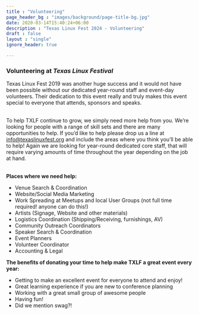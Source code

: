 ```yaml
---
title : "Volunteering"
page_header_bg : "images/background/page-title-bg.jpg"
date: 2020-03-14T15:40:24+06:00
description : "Texas Linux Fest 2024 - Volunteering"
draft : false
layout : "single"
ignore_header: true

---
```


### Volunteering at _Texas Linux Festival_

Texas Linux Fest 2019 was another huge success and it would not have been possible without our dedicated year-round staff and event-day volunteers. Their dedication to this event really and truly makes this event special to everyone that attends, sponsors and speaks.
<br /><br />

To help TXLF continue to grow, we simply need more help from you. We’re looking for people with a range of skill sets and there are many opportunities to help. If you’d like to help please drop us a line at info@texaslinuxfest.org and include the areas where you think you’ll be able to help! Again we are looking for year-round dedicated core staff, that will require varying amounts of time throughout the year depending on the job at hand.
<br /><br />

**Places where we need help:**

- Venue Search & Coordination
- Website/Social Media Marketing
- Work Spreading at Meetups and local User Groups (not full time required! anyone can do this!)
- Artists (Signage, Website and other materials)
- Logistics Coordination (Shipping/Receiving, furnishings, AV)
- Community Outreach Coordinators
- Speaker Search & Coordination
- Event Planners
- Volunteer Coordinator
- Accounting & Legal

**The benefits of donating your time to help make TXLF a great event every year:**

- Getting to make an excellent event for everyone to attend and enjoy!
- Great learning experience if you are new to conference planning
- Working with a great small group of awesome people
- Having fun!
- Did we mention swag?!
